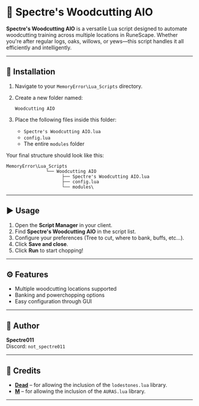 # 🌲 Spectre's Woodcutting AIO

**Spectre's Woodcutting AIO** is a versatile Lua script designed to automate woodcutting training across multiple locations in RuneScape. Whether you're after regular logs, oaks, willows, or yews—this script handles it all efficiently and intelligently.

---

## 📂 Installation

1. Navigate to your `MemoryError\Lua_Scripts` directory.  
2. Create a new folder named:

   ```
   Woodcutting AIO
   ```

3. Place the following files inside this folder:

   - `Spectre's Woodcutting AIO.lua`
   - `config.lua`
   - The entire `modules` folder

Your final structure should look like this:

```
MemoryError\Lua_Scripts
               └── Woodcutting AIO
                     ├── Spectre's Woodcutting AIO.lua
                     ├── config.lua
                     └── modules\
```

---

## ▶️ Usage

1. Open the **Script Manager** in your client.
2. Find **Spectre's Woodcutting AIO** in the script list.
3. Configure your preferences (Tree to cut, where to bank, buffs, etc...).
4. Click **Save and close**.
5. Click **Run** to start chopping!

---

## ⚙️ Features

- Multiple woodcutting locations supported
- Banking and powerchopping options
- Easy configuration through GUI

---

## 🧠 Author

**Spectre011**  
Discord: `not_spectre011`

---

## 🙏 Credits

- **[Dead](https://github.com/deadcodes)** – for allowing the inclusion of the `lodestones.lua` library.
- **[M](https://github.com/m-qq/)** – for allowing the inclusion of the `AURAS.lua` library.


---
